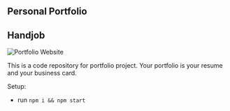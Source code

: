 ## Personal Portfolio

## Handjob


![Portfolio Website](https://i.ibb.co/WgPMpts/image.png)

This is a code repository for portfolio project. Your portfolio is your resume and your business card.


Setup:

- run `npm i && npm start`
